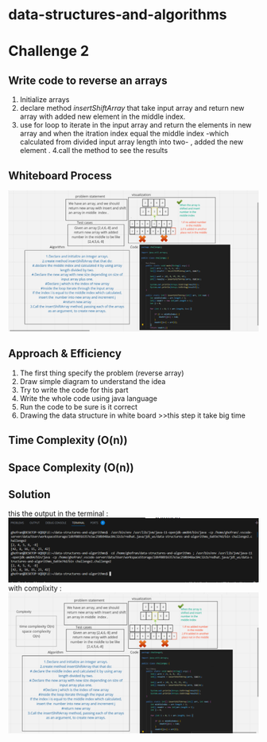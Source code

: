 # data-structures-and-algorithms

# Challenge 2
<!-- Description of the challenge -->
## Write code to reverse an arrays
1. Initialize arrays 
2. declare method *insertShiftArray* that take input array  and return new  array with added new element in the middle index. 
3. use for loop to iterate in the input array and return the elements in new array and when the itration index equal the middle index -which calculated from divided input array length into two- , added the new element .
4.call the method to see the results


## Whiteboard Process
<!-- Embedded whiteboard image -->

![Alt text](pic/whiteboardchalleng2.png)

## Approach & Efficiency
<!-- What approach did you take? Why? What is the Big O space/time for this approach? -->
1. The first thing specify the problem (reverse array)
2. Draw simple diagram to understand the idea 
3. Try to write the code for this part 
4. Write the whole code using java language
5. Run the code to be sure is it correct 
6. Drawing the data structure in white board >>this step it take big time 

## Time Complexity (O(n))
## Space Complexity (O(n))
## Solution
<!-- Show how to run your code, and examples of it in action -->
this the output in the terminal :
![Alt text](pic/resuslt2.PNG)
with complixity :
![Alt text](pic/whiteboardcc2.png)

